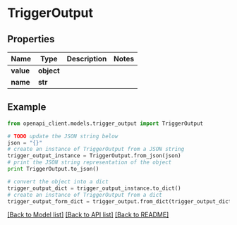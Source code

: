 # TriggerOutput


## Properties
Name | Type | Description | Notes
------------ | ------------- | ------------- | -------------
**value** | **object** |  | 
**name** | **str** |  | 

## Example

```python
from openapi_client.models.trigger_output import TriggerOutput

# TODO update the JSON string below
json = "{}"
# create an instance of TriggerOutput from a JSON string
trigger_output_instance = TriggerOutput.from_json(json)
# print the JSON string representation of the object
print TriggerOutput.to_json()

# convert the object into a dict
trigger_output_dict = trigger_output_instance.to_dict()
# create an instance of TriggerOutput from a dict
trigger_output_form_dict = trigger_output.from_dict(trigger_output_dict)
```
[[Back to Model list]](../README.md#documentation-for-models) [[Back to API list]](../README.md#documentation-for-api-endpoints) [[Back to README]](../README.md)


